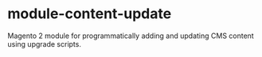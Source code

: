 # module-content-update
Magento 2 module for programmatically adding and updating CMS content using upgrade scripts.
